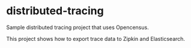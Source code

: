 # distributed-tracing

Sample distributed tracing project that uses Opencensus.

This project shows how to export trace data to Zipkin and Elasticsearch.

